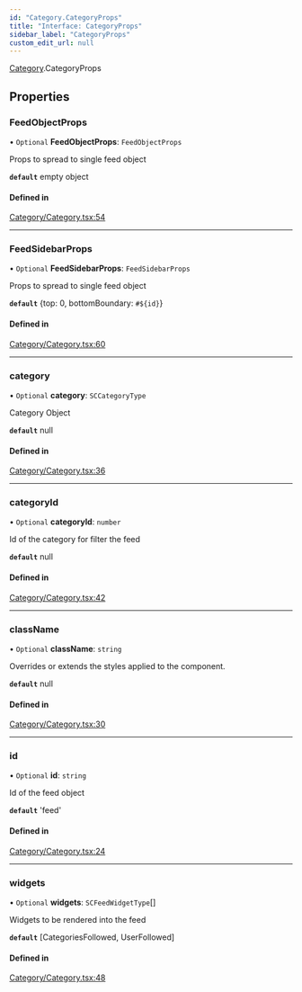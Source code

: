 ```yaml
---
id: "Category.CategoryProps"
title: "Interface: CategoryProps"
sidebar_label: "CategoryProps"
custom_edit_url: null
---
```


[Category](../modules/Category).CategoryProps

## Properties

### FeedObjectProps

• `Optional` **FeedObjectProps**: `FeedObjectProps`

Props to spread to single feed object

**`default`** empty object

#### Defined in

[Category/Category.tsx:54](https://github.com/selfcommunity/community-ui/blob/487fa8c/packages/sc-templates/src/components/Category/Category.tsx#L54)

___

### FeedSidebarProps

• `Optional` **FeedSidebarProps**: `FeedSidebarProps`

Props to spread to single feed object

**`default`** {top: 0, bottomBoundary: `#${id}`}

#### Defined in

[Category/Category.tsx:60](https://github.com/selfcommunity/community-ui/blob/487fa8c/packages/sc-templates/src/components/Category/Category.tsx#L60)

___

### category

• `Optional` **category**: `SCCategoryType`

Category Object

**`default`** null

#### Defined in

[Category/Category.tsx:36](https://github.com/selfcommunity/community-ui/blob/487fa8c/packages/sc-templates/src/components/Category/Category.tsx#L36)

___

### categoryId

• `Optional` **categoryId**: `number`

Id of the category for filter the feed

**`default`** null

#### Defined in

[Category/Category.tsx:42](https://github.com/selfcommunity/community-ui/blob/487fa8c/packages/sc-templates/src/components/Category/Category.tsx#L42)

___

### className

• `Optional` **className**: `string`

Overrides or extends the styles applied to the component.

**`default`** null

#### Defined in

[Category/Category.tsx:30](https://github.com/selfcommunity/community-ui/blob/487fa8c/packages/sc-templates/src/components/Category/Category.tsx#L30)

___

### id

• `Optional` **id**: `string`

Id of the feed object

**`default`** 'feed'

#### Defined in

[Category/Category.tsx:24](https://github.com/selfcommunity/community-ui/blob/487fa8c/packages/sc-templates/src/components/Category/Category.tsx#L24)

___

### widgets

• `Optional` **widgets**: `SCFeedWidgetType`[]

Widgets to be rendered into the feed

**`default`** [CategoriesFollowed, UserFollowed]

#### Defined in

[Category/Category.tsx:48](https://github.com/selfcommunity/community-ui/blob/487fa8c/packages/sc-templates/src/components/Category/Category.tsx#L48)
